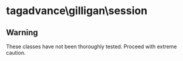 # tagadvance\gilligan\session

## Warning
These classes have not been thoroughly tested. Proceed with extreme caution.